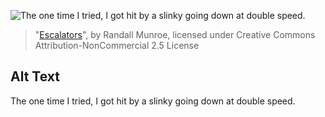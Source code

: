 ![The one time I tried, I got hit by a slinky going down at double speed.](https://imgs.xkcd.com/comics/escalators.png)
> "[Escalators](https://xkcd.com/252/)", by Randall Munroe, licensed under Creative Commons Attribution-NonCommercial 2.5 License

## Alt Text
The one time I tried, I got hit by a slinky going down at double speed.
